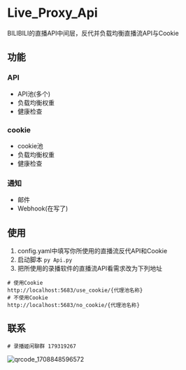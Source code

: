 # Live_Proxy_Api
BILIBILI的直播API中间层，反代并负载均衡直播流API与Cookie

## 功能
### API
 - API池(多个)
 - 负载均衡权重
 - 健康检查
### cookie
 - cookie池
 - 负载均衡权重
 - 健康检查
### 通知
 - 邮件
 - Webhook(在写了)


## 使用
1. config.yaml中填写你所使用的直播流反代API和Cookie
2. 启动脚本 `py Api.py`
3. 把所使用的录播软件的直播流API看需求改为下列地址
```
# 使用Cookie
http://localhost:5683/use_cookie/{代理池名称}
# 不使用Cookie
http://localhost:5683/no_cookie/{代理池名称}
```


## 联系
```
# 录播姬闲聊群 179319267
```
![qrcode_1708848596572](https://github.com/KNaiFen/Live_Proxy_Api/assets/39889850/9bdc28b8-645f-40d7-b24f-36fe0dd3e37f)
